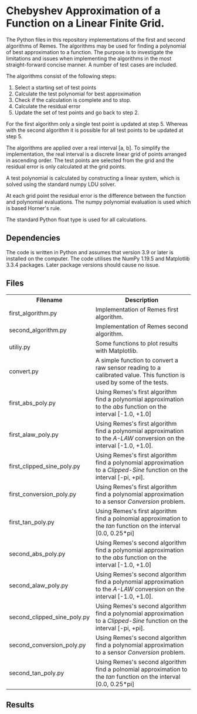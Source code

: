 # Chebyshev Approximation of a Function on a Linear Finite Grid.

The Python files in this repository implementations of the first and second
algorithms of Remes. The algorithms may be used for finding a polynomial of best
approximation to a function. The purpose is to investigate the limitations and
issues when implementing the algorithms in the most straight-forward concise
manner. A number of test cases are included.

The algorithms consist of the following steps:

1. Select a starting set of test points
2. Calculate the test polynomial for best approximation
3. Check if the calculation is complete and to stop.
4. Calculate the residual error
5. Update the set of test points and go back to step 2.

For the first algorithm only a single test point is updated at step 5. Whereas
with the second algorithm it is possible for all test points to be updated
at step 5.

The algorithms are applied over a real interval [a, b]. To simplify the
implementation, the real interval is a discrete linear grid of points arranged
in ascending order. The test points are selected from the grid and the residual error is only calculated at the grid points.

A test polynomial is calculated by constructing a linear system, which is
solved using the standard numpy LDU solver.

At each grid point the residual error is the difference between the function
and polynomial evaluations. The numpy polynomial evaluation is used which is
based Horner's rule.

The standard Python float type is used for all calculations.

## Dependencies

The code is written in Python and assumes that version 3.9 or later
is installed on the computer. The code utilises the NumPy 1.19.5 and
Matplotlib 3.3.4 packages. Later package versions should cause no issue.

## Files

<table>
    <tr>
        <th>Filename</th>
        <th>Description</th>
    </tr>
    <tr>
        <td>first_algorithm.py</td>
        <td>Implementation of Remes first algorithm.</td>
    </tr>
    <tr>
        <td>second_algorithm.py</td>
        <td>Implementation of Remes second algorithm.</td>
    </tr>
    <tr>
        <td>utiliy.py</td>
        <td>Some functions to plot results with Matplotlib.</td>
    </tr>
    <tr>
        <td>convert.py</td>
        <td>A simple function to convert a raw sensor reading to a calibrated
        value. This function is used by some of the tests.</td>
    </tr>
    <tr>
        <td>first_abs_poly.py</td>
        <td>Using Remes's first algorithm find a polynomial approximation to
        the <em>abs</em> function on the interval [-1.0, +1.0]</td>
    </tr>
    <tr>
        <td>first_alaw_poly.py</td>
        <td>Using Remes's first algorithm find a polynomial approximation to
        the <em>A-LAW</em> conversion on the interval [-1.0, +1.0].</td>
    </tr>
    <tr>
        <td>first_clipped_sine_poly.py</td>
        <td>Using Remes's first algorithm find a polynomial approximation to
        a <em>Clipped-Sine</em> function on the interval [-pi, +pi].</td>
    </tr>
    <tr>
        <td>first_conversion_poly.py</td>
        <td>Using Remes's first algorithm find a polynomial approximation to a
        sensor <em>Conversion</em> problem.</td>
    </tr>
    <tr>
        <td>first_tan_poly.py</td>
        <td>Using Remes's first algorithm find a polnomial approximation to
        the <em>tan</em> function on the interval [0.0, 0.25*pi]</td>
    </tr>
    <tr>
        <td>second_abs_poly.py</td>
        <td>Using Remes's second algorithm find a polynomial approximation to
        the <em>abs</em> function on the interval [-1.0, +1.0]</td>
    </tr>
    <tr>
        <td>second_alaw_poly.py</td>
        <td>Using Remes's second algorithm find a polynomial approximation to
        the <em>A-LAW</em> conversion on the interval [-1.0, +1.0].</td>
    </tr>
    <tr>
        <td>second_clipped_sine_poly.py</td>
        <td>Using Remes's second algorithm find a polynomial approximation to
        a <em>Clipped-Sine</em> function on the interval [-pi, +pi].</td>
    </tr>
    <tr>
        <td>second_conversion_poly.py</td>
        <td>Using Remes's second algorithm find a polynomial approximation to a
        sensor <em>Conversion</em> problem.</td>
    </tr>
    <tr>
        <td>second_tan_poly.py</td>
        <td>Using Remes's second algorithm find a polnomial approximation to
        the <em>tan</em> function on the interval [0.0, 0.25*pi]</td>
    </tr>
<table>

## Results

